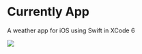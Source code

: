 Currently App
=================

A weather app for iOS using Swift in XCode 6

![](http://ianfajardo.com/images/work/currently_app.jpg)